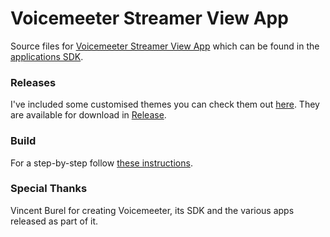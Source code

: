 # Voicemeeter Streamer View App

Source files for [Voicemeeter Streamer View App][streamer_view_app] which can be found in the [applications SDK](https://github.com/vburel2018/Voicemeeter-SDK).

### Releases

I've included some customised themes you can check them out [here](RELEASES.md). They are available for download in [Release](https://github.com/onyx-and-iris/vmr_streamer/releases).

### Build

For a step-by-step follow [these instructions][install].

### Special Thanks

Vincent Burel for creating Voicemeeter, its SDK and the various apps released as part of it.

[install]: INSTALL.md
[streamer_view_app]: https://voicemeeter.com/the-voicemeeter-streamer-view-app-overview/
